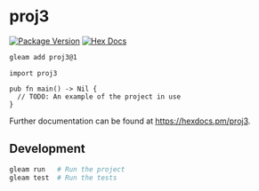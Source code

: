 # proj3

[![Package Version](https://img.shields.io/hexpm/v/proj3)](https://hex.pm/packages/proj3)
[![Hex Docs](https://img.shields.io/badge/hex-docs-ffaff3)](https://hexdocs.pm/proj3/)

```sh
gleam add proj3@1
```
```gleam
import proj3

pub fn main() -> Nil {
  // TODO: An example of the project in use
}
```

Further documentation can be found at <https://hexdocs.pm/proj3>.

## Development

```sh
gleam run   # Run the project
gleam test  # Run the tests
```
